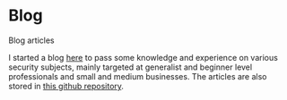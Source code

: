 # Blog
Blog articles

I started a blog [here](https://blog.osix.be/) to pass some knowledge and experience on various security subjects, mainly targeted at generalist and beginner level professionals and small and medium businesses. The articles are also stored in [this github repository](https://github.com/plecbe/Blog/).
